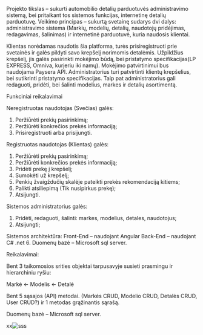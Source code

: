Projekto tikslas – sukurti automobilio detalių parduotuvės administravimo sistemą, bei pritaikant tos sistemos funkcijas, internetinę detalių parduotuvę. 
Veikimo principas – sukurtą svetainę sudarys dvi dalys: administravimo sistema (Markių, modelių, detalių, naudotojų pridėjimas, redagavimas, šalinimas) ir internetinė parduotuvė, kuria naudosis klientai.

Klientas norėdamas naudotis šia platforma, turės prisiregistruoti prie svetainės ir galės pildyti savo krepšelį norimomis detalėmis. Užpildžius krepšelį, jis galės pasirinkti mokėjimo būdą, bei pristatymo specifikacijas(LP EXPRESS, Omniva, kurjeriu iki namų). Mokėjimo patvirtinimui bus naudojama Paysera API.  Administratorius turi patvirtinti klientų krepšelius, bei sutikrinti pristatymo specifikacijas. Taip pat administratorius gali redaguoti, pridėti, bei šalinti modelius, markes ir detalių asortimentą.

Funkciniai reikalavimai

Neregistruotas naudotojas (Svečias) galės:
1. Peržiūrėti prekių pasirinkimą;
2. Peržiūrėti konkrečios prekės informaciją;
2. Prisiregistruoti arba prisijungti.

Registruotas naudotojas (Klientas) galės:
1. Peržiūrėti prekių pasirinkimą;
2. Peržiūrėti konkrečios prekės informaciją;
3. Pridėti prekę į krepšelį;
4. Sumokėti už krepšelį;
5. Penkių žvaigždučių skalėje pateikti prekės rekomendaciją kitiems;
6. Palikti atsiliepimą (Tik nusipirkus prekę);
5. Atsijungti.

Sistemos administratorius galės:
1. Pridėti, redaguoti, šalinti: markes, modelius, detales, naudotojus;
2. Atsijungti;

Sistemos architektūra:
Front-End – naudojant Angular
Back-End – naudojant C# .net 6. Duomenų bazė – Microsoft sql server.

Reikalavimai:

Bent 3 taikomosios srities objektai tarpusavyje susieti prasmingu ir hierarchiniu ryšiu:

Markė ← Modelis ← Detalė

Bent 5 sąsajos (API) metodai. (Markės CRUD, Modelio CRUD, Detalės CRUD, User CRUD?) ir 1 metodas grąžinantis sąrašą.

Duomenų bazė – Microsoft sql server.

xx![sss](https://user-images.githubusercontent.com/82966371/190926885-0cf0ed4c-236d-4f68-a7fd-4d0ba0231446.png)
